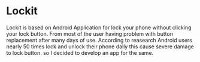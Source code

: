 # Lockit
Lockit is based on Android Application for lock your phone without clicking your lock button. From most of the user having problem with button replacement after many days of use.
According to reasearch Android users nearly 50 times lock and unlock their phone daily this cause severe damage to lock button.
so I decided to develop an app for the same.
